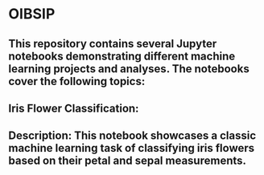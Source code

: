 # OIBSIP

## This repository contains several Jupyter notebooks demonstrating different machine learning projects and analyses. The notebooks cover the following topics:

##    Iris Flower Classification:
 ##       Description: This notebook showcases a classic machine learning task of classifying iris flowers based on their petal and sepal measurements.
